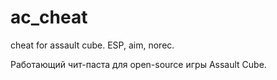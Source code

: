 # ac_cheat
cheat for assault cube. ESP, aim, norec.

Работающий чит-паста для open-source игры Assault Cube.
